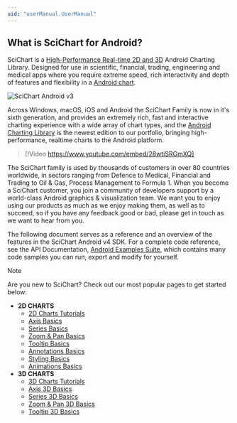 ```yaml
---
uid: "userManual.UserManual"
---
```


## What is SciChart for Android?

SciChart is a [High-Performance Real-time 2D and 3D](https://www.scichart.com/android-chart-features/) Android Charting Library. 
Designed for use in scientific, financial, trading, engineering and medical apps where you require extreme speed, rich interactivity and depth of features and flexibility in a [Android chart](https://www.scichart.com/Android-chart-features/).

![SciChart Android v3](https://www.scichart.com/documentation/android/current/images/Android%20v3.png)

Across Windows, macOS, iOS and Android the SciChart Family is now in it's sixth generation, and provides an extremely rich, fast and interactive charting experience with a wide array of chart types, and the [Android Charting Library](https://www.scichart.com/android-chart-features/) is the newest edition to our portfolio, bringing high-performance, realtime charts to the Android platform.

> [!Video https://www.youtube.com/embed/28wtiSRGmXQ]

The SciChart family is used by thousands of customers in over 80 countries worldwide, in sectors ranging from Defence to Medical, Financial and Trading to Oil & Gas, Process Management to Formula 1. 
When you become a SciChart customer, you join a community of developers support by a world-class Android graphics & visualization team. 
We want you to enjoy using our products as much as we enjoy making them, as well as to succeed, so if you have any feedback good or bad, please get in touch as we want to hear from you.

The following document serves as a reference and an overview of the features in the SciChart Android v4 SDK. 
For a complete code reference, see the API Documentation, [Android Examples Suite](https://github.com/ABTSoftware/SciChart.Android.Examples), which contains many code samples you can run, export and modify for yourself.

> [!NOTE] 
> Are you new to SciChart? Check out our most popular pages to get started below:
> 
> - **2D CHARTS**
>   - [2D Charts Tutorials](xref:tutorials2d.SciChartAndroidTutorial-CreateSimple2DChart)
>   - [Axis Basics](xref:axis.AxisAPIs)
>   - [Series Basics](xref:chart2d.2DChartTypes)
>   - [Zoom & Pan Basics](xref:chartModifierAPIs.ChartModifierAPIs#zoom-and-pan-modifiers)
>   - [Tooltip Basics](xref:chartModifierAPIs.ChartModifierAPIs#interactivity-modifiers)
>   - [Annotations Basics](xref:annotationsAPIs.AnnotationsAPIs)
>   - [Styling Basics](xref:stylingAndTheming.StylingAndTheming)
>   - [Animations Basics](xref:chart2d.animationsAPI)
> - **3D CHARTS**
>   - [3D Charts Tutorials](xref:tutorials3d.SciChartAndroidTutorial-CreateSimpleScatterChart3D)
>   - [Axis 3D Basics](xref:axis3DAPIs.Axis3DAPIs)
>   - [Series 3D Basics](xref:chart3d.3DChartTypes)
>   - [Zoom & Pan 3D Basics](xref:chartModifier3DAPIs.ChartModifier3DAPIs#zoom-and-pan-modifiers-3d)
>   - [Tooltip 3D Basics](xref:chartModifier3DAPIs.ChartModifier3DAPIs#interactivity-modifiers-3d)
